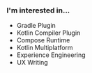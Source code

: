 ### I'm interested in...

- Gradle Plugin
- Kotlin Compiler Plugin
- Compose Runtime
- Kotlin Multiplatform
- Experience Engineering
- UX Writing
